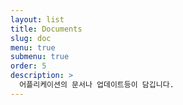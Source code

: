 ```yaml
---
layout: list
title: Documents
slug: doc
menu: true
submenu: true
order: 5
description: >
  어플리케이션의 문서나 업데이트등이 담깁니다.
---
```

